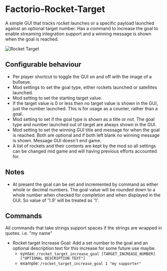# Factorio-Rocket-Target

A simple GUI that tracks rocket launches or a specific payload launched against an optional target number. Has a command to increase the goal to enable streaming integration support and a winning message is shown when the goal is reached.

![Rocket Target](https://thumbs.gfycat.com/UglyPlumpHagfish-size_restricted.gif)

Configurable behaviour
------------------

 - Per player shortcut to toggle the GUI on and off with the image of a bullseye.
 - Mod settings to set the goal type, either rockets launched or satellites launched.
 - Mod setting to set the starting target value.
 - If the target value is 0 or less then no target value is shown in the GUI, just the number launched. This is for usage as a counter, rather than a goal.
 - Mod setting to set if the goal type is shown as a title or not. The goal type and number launched out of target are always shown in the GUI.
 - Mod setting to set the winning GUI title and message for when the goal is reached. Both are optional and if both left blank no winning message is shown. Message GUI doesn't end game.
 - A list of rockets and their contents are kept by the mod so all settings can be changed mid game and will having previous efforts accounted for.


Notes
-------

- At present the goal can be set and incremented by command as either whole or decimal numbers. The goal value will be rounded down to a whole number when checked for completion and when displayed in the GUI. So value of '1.9' will be treated as '1'.


Commands
----------
All commands that take strings support spaces if the strings are wrapped in quotes. i.e. "my name"


- Rocket target Increase Goal: Add a set number to the goal and an optional description text for this increase for some future use maybe.
   - syntax: `/rocket_target_increase_goal [TARGET_INCREASE_NUMBER] ["OPTIONAL DESCRIPTION TEXT"]`
   - example: `/rocket_target_increase_goal 1 "my supporter"`